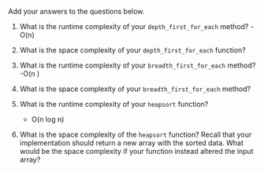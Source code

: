 Add your answers to the questions below.

1. What is the runtime complexity of your `depth_first_for_each` method? 
    -O(n)

2. What is the space complexity of your `depth_first_for_each` function?

3. What is the runtime complexity of your `breadth_first_for_each` method?
    -O(n    )

4. What is the space complexity of your `breadth_first_for_each` method?

5. What is the runtime complexity of your `heapsort` function? 
    - O(n log n)

6. What is the space complexity of the `heapsort` function? Recall that your implementation should return a new array with the sorted data. What would be the space complexity if your function instead altered the input array?